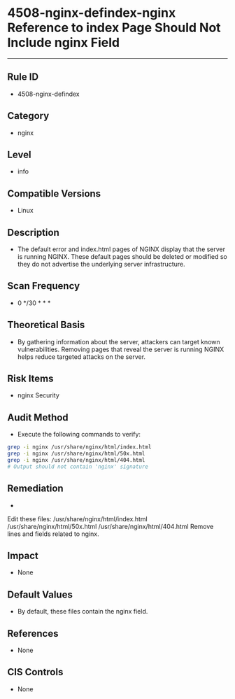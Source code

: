 # 4508-nginx-defindex-nginx Reference to index Page Should Not Include nginx Field
---

## Rule ID

- 4508-nginx-defindex


## Category

- nginx


## Level

- info


## Compatible Versions


- Linux




## Description


- The default error and index.html pages of NGINX display that the server is running NGINX. These default pages should be deleted or modified so they do not advertise the underlying server infrastructure.



## Scan Frequency
- 0 */30 * * *

## Theoretical Basis


- By gathering information about the server, attackers can target known vulnerabilities. Removing pages that reveal the server is running NGINX helps reduce targeted attacks on the server.



## Risk Items


- nginx Security



## Audit Method
- Execute the following commands to verify:

```bash
grep -i nginx /usr/share/nginx/html/index.html
grep -i nginx /usr/share/nginx/html/50x.html
grep -i nginx /usr/share/nginx/html/404.html
# Output should not contain 'nginx' signature
```



## Remediation
- 
Edit these files:
/usr/share/nginx/html/index.html 
/usr/share/nginx/html/50x.html
/usr/share/nginx/html/404.html
Remove lines and fields related to nginx.



## Impact


- None




## Default Values


- By default, these files contain the nginx field.




## References


- None



## CIS Controls


- None